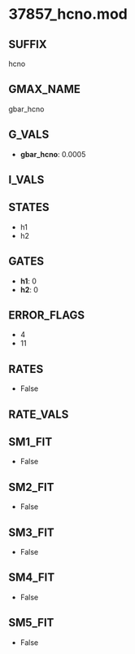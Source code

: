 # 37857_hcno.mod

## SUFFIX

hcno

## GMAX_NAME

gbar_hcno

## G_VALS

- **gbar_hcno**: 0.0005

## I_VALS


## STATES

- h1
- h2

## GATES

- **h1**: 0
- **h2**: 0

## ERROR_FLAGS

- 4
- 11

## RATES

- False

## RATE_VALS


## SM1_FIT

- False

## SM2_FIT

- False

## SM3_FIT

- False

## SM4_FIT

- False

## SM5_FIT

- False


